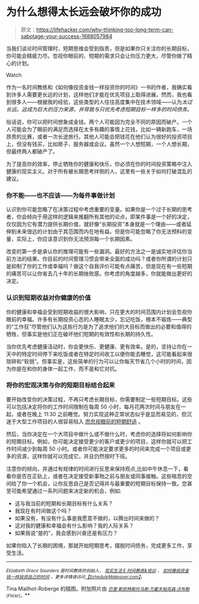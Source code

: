 # 为什么想得太长远会破坏你的成功

> 原文：<https://lifehacker.com/why-thinking-too-long-term-can-sabotage-your-success-1688057984>

当我们谈论时间管理时，短期思维会受到指责，但是如果你只关注你的长期目标，你可能会精疲力尽。忽视你眼前的、短期的需求只会让你压力更大，尽管你做了精心的计划。

Watch

作为一名时间教练和《如何像投资金钱一样投资你的时间》一书的作者，我确实看到许多人需要更长远的计划，这样他们才能在优先项目上取得进展。然而，我也看到很多人——根据我的经验，这些类型的人往往高度集中在技术领域——认为*太过长远。这成为巨大的压力来源，并导致与只优先考虑短期目标一样多的时间债务。*

俗话说，你可以把时间想象成金钱。两个人可能因为完全不同的原因而破产。一个人可能会为了眼前的满足而选择在太多有趣的事情上花钱，比如一辆新跑车，一场昂贵的比赛，或者一次长途旅行。其他人可能会把钱花在他们认为很好的投资项目上，但没有钱买，比如房子、服务器或会议。虽然一个人想短期，一个人想长期，但最终两人都破产了。

为了提高你的效率，停止牺牲你的健康和快乐，你必须在你的时间投资策略中注入健康的现实主义。对于所有被长期思考绊倒的人，这里有一些关于如何打破混乱的建议。

### 你不能——也不应该——为每件事做计划

认识到你可能忽略了在决策过程中考虑重要的变量。如果你是一个过于长期的思考者，你会倾向于用这样的逻辑来推翻所有其他的论点，即某件事是一个好的决定，仅仅因为它有潜力提供长期价值，就好像“长期投资”本身就是一个理由——或者延伸到未来很远的计划由于其范围而内在地有益。但是你可能忽略了你无法预料的变量，实际上，你应该意识到你无法预测每一个长期因素。

改变的第一步是承认你的推理可能有一些漏洞。最好的方法之一是诚实地评估你当前方法的结果。你目前的时间管理习惯会带来全面的成功吗？或者你所谓的计划只是抑制了你的工作或幸福吗？做这个自我评价可能有点痛苦，但是现在有一些短期的痛苦可以让你省去几十年的长期挫败感。你考虑的角度越多，你就能做出更好的决定。

### 认识到短期收益对你健康的价值

你的健康和幸福会受到短期收益的很大影响，只在更大的时间范围内计划会忽视你眼前的幸福。许多有长期投资心态的人睡眠太少，忘记吃饭，根本不锻炼——典型的“工作狂”尽管他们认为这些行为是为了追求他们的大目标而做出的必要和值得的牺牲，但事实是他们正在破坏他们短期的有效性和长期的持久性。

当你优先考虑健康活动时，你会更快乐、更健康、更有效率。是的，坚持让你在一天中的特定时间停下来吃饭或者在特定时间收工以便你能去睡觉，这可能看起来很琐碎和“软弱”。但事实是，这些简单的行为可以让你每天节省几个小时的时间，因为你是在和你的身体一起工作，而不是和它对抗。

### 将你的宏观决策与你的短期目标结合起来

要开始改变你的决策过程，不再只考虑长期目标，你需要制定一些短期目标。这些可以包括决定将你的工作时间限制在每周 50 小时，每月花两次时间与朋友在一起，或者在晚上 11:30 之前睡觉。努力实现这种正常状态似乎是显而易见的，但沉迷于大型工作项目的人很容易陷入 [而忽视眼前的短期舒适](https://lifehacker.com/burnout-is-real-how-to-identify-and-address-your-burno-5884439) 。

然后，当你决定在一个大项目中做什么或不做什么时，考虑你的选择将如何影响你的短期目标。例如，你可能决定接受更少的客户或更少的项目，这样你就可以把工作时间减少到每周 50 小时。或者你可能决定要求更多的时间来完成一个项目或更多的资源，这样你就可以完成它，并且仍然按时下班。

注意你的倾向，并通过有规律的时间进行反思来保持观点,比如中午休息一下，看看你是否在正轨上，或者在决定接受新事物之前与朋友或同事接触。这些喘息的空间给了你一个机会，让你反思自己是否记得并与最重要的短期目标保持一致。您甚至可能希望通过一系列问题来决定新的机会，例如:

*   这与我当前的短期和长期目标有什么关系？
*   我现在有时间做这个吗？
*   如果没有，有没有什么事是我愿意不做的，以腾出时间来做的？
*   这对我的健康和幸福会有什么影响？我的人际关系？
*   如果我说“是的”，我会感到兴奋还是有压力？

如果你陷入了长期的困境，那就开始短期思考，摆脱时间债务，完成更多工作，享受生活。

* * *

*<small>Elizabeth Grace Saunders 是时间教练的创始人，</small>* [<small>*现实生活 E 时间教练&培训*</small>](http://www.RealLifeE.com/coaching) <small>*，*</small> [<small>*如何像投资金钱一样投资自己的时间*</small>](http://www.amazon.com/Invest-Your-Time-Like-Money-ebook/dp/B00RZZA64I/?asc_campaign=InlineText&asc_refurl=https://lifehacker.com/why-thinking-too-long-term-can-sabotage-your-success-1688057984&asc_source=&tag=kinjalifehackerlink-20) <small>*。更多详情请访问*</small>[<small>*【ScheduleMakeover.com】*</small>](http://www.ScheduleMakeover.com)<small>*。*</small>

Tina Mailhot-Roberge 的插图。附加照片由 [<small>*巴里·斯凯特斯*</small>](https://www.flickr.com/photos/barryskeates/6803420982)<small></small>*[<small>*托马斯·万霍夫*</small>](https://www.flickr.com/photos/wanhoff/208808606)<small></small>*[<small>*帕克森·沃布勒*</small>](https://www.flickr.com/photos/paxson_woelber/5427078006)<small>*(Flickr)。*</small>**